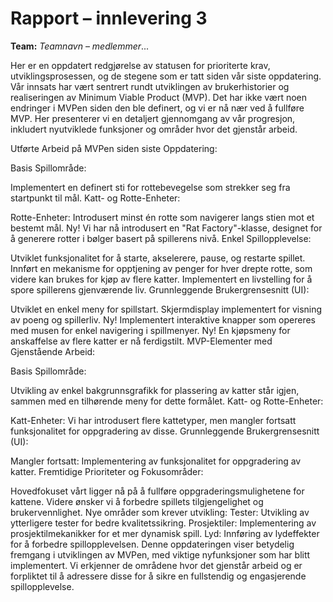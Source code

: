 # Rapport – innlevering 3
**Team:** *Teamnavn* – *medlemmer*...





Her er en oppdatert redgjørelse av statusen for prioriterte krav, utviklingsprosessen, og de stegene som er tatt siden vår siste oppdatering. Vår innsats har vært sentrert rundt utviklingen av brukerhistorier og realiseringen av Minimum Viable Product (MVP). Det har ikke vært noen endringer i MVPen siden den ble definert, og vi er nå nær ved å fullføre MVP. Her presenterer vi en detaljert gjennomgang av vår progresjon, inkludert nyutviklede funksjoner og områder hvor det gjenstår arbeid.

Utførte Arbeid på MVPen siden siste Oppdatering:

Basis Spillområde:

Implementert en definert sti for rottebevegelse som strekker seg fra startpunkt til mål.
Katt- og Rotte-Enheter:

Rotte-Enheter: Introdusert minst én rotte som navigerer langs stien mot et bestemt mål.
Ny! Vi har nå introdusert en "Rat Factory"-klasse, designet for å generere rotter i bølger basert på spillerens nivå.
Enkel Spillopplevelse:

Utviklet funksjonalitet for å starte, akselerere, pause, og restarte spillet.
Innført en mekanisme for opptjening av penger for hver drepte rotte, som videre kan brukes for kjøp av flere katter.
Implementert en livstelling for å spore spillerens gjenværende liv.
Grunnleggende Brukergrensesnitt (UI):

Utviklet en enkel meny for spillstart.
Skjermdisplay implementert for visning av poeng og spillerliv.
Ny! Implementert interaktive knapper som opereres med musen for enkel navigering i spillmenyer.
Ny! En kjøpsmeny for anskaffelse av flere katter er nå ferdigstilt.
MVP-Elementer med Gjenstående Arbeid:

Basis Spillområde:

Utvikling av enkel bakgrunnsgrafikk for plassering av katter står igjen, sammen med en tilhørende meny for dette formålet.
Katt- og Rotte-Enheter:

Katt-Enheter: Vi har introdusert flere kattetyper, men mangler fortsatt funksjonalitet for oppgradering av disse.
Grunnleggende Brukergrensesnitt (UI):

Mangler fortsatt: Implementering av funksjonalitet for oppgradering av katter.
Fremtidige Prioriteter og Fokusområder:

Hovedfokuset vårt ligger nå på å fullføre oppgraderingsmulighetene for kattene.
Videre ønsker vi å forbedre spillets tilgjengelighet og brukervennlighet.
Nye områder som krever utvikling:
Tester: Utvikling av ytterligere tester for bedre kvalitetssikring.
Prosjektiler: Implementering av prosjektilmekanikker for et mer dynamisk spill.
Lyd: Innføring av lydeffekter for å forbedre spillopplevelsen.
Denne oppdateringen viser betydelig fremgang i utviklingen av MVPen, med viktige nyfunksjoner som har blitt implementert. Vi erkjenner de områdene hvor det gjenstår arbeid og er forpliktet til å adressere disse for å sikre en fullstendig og engasjerende spillopplevelse.

